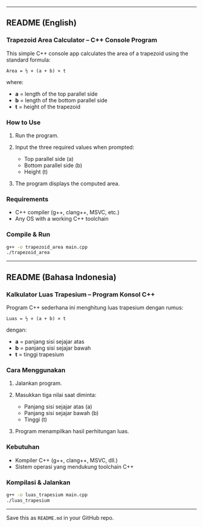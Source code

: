 
---

## README (English)

### Trapezoid Area Calculator – C++ Console Program

This simple C++ console app calculates the area of a trapezoid using the standard formula:

```
Area = ½ × (a + b) × t
```

where:

* **a** = length of the top parallel side
* **b** = length of the bottom parallel side
* **t** = height of the trapezoid

### How to Use

1. Run the program.
2. Input the three required values when prompted:

   * Top parallel side (a)
   * Bottom parallel side (b)
   * Height (t)
3. The program displays the computed area.

### Requirements

* C++ compiler (g++, clang++, MSVC, etc.)
* Any OS with a working C++ toolchain

### Compile & Run

```bash
g++ -o trapezoid_area main.cpp
./trapezoid_area
```

---

## README (Bahasa Indonesia)

### Kalkulator Luas Trapesium – Program Konsol C++

Program C++ sederhana ini menghitung luas trapesium dengan rumus:

```
Luas = ½ × (a + b) × t
```

dengan:

* **a** = panjang sisi sejajar atas
* **b** = panjang sisi sejajar bawah
* **t** = tinggi trapesium

### Cara Menggunakan

1. Jalankan program.
2. Masukkan tiga nilai saat diminta:

   * Panjang sisi sejajar atas (a)
   * Panjang sisi sejajar bawah (b)
   * Tinggi (t)
3. Program menampilkan hasil perhitungan luas.

### Kebutuhan

* Kompiler C++ (g++, clang++, MSVC, dll.)
* Sistem operasi yang mendukung toolchain C++

### Kompilasi & Jalankan

```bash
g++ -o luas_trapesium main.cpp
./luas_trapesium
```

---

Save this as `README.md` in your GitHub repo.

